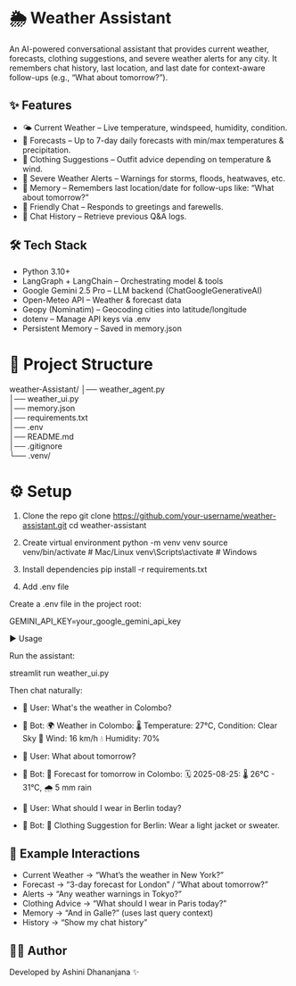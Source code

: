 # 🌦️ Weather Assistant

An AI-powered conversational assistant that provides current weather, forecasts, clothing suggestions, and severe weather alerts for any city.
It remembers chat history, last location, and last date for context-aware follow-ups (e.g., “What about tomorrow?”).

## ✨ Features

* 🌤️ Current Weather – Live temperature, windspeed, humidity, condition.
* 📅 Forecasts – Up to 7-day daily forecasts with min/max temperatures & precipitation.
* 👕 Clothing Suggestions – Outfit advice depending on temperature & wind.
* 🚨 Severe Weather Alerts – Warnings for storms, floods, heatwaves, etc.
* 🧠 Memory – Remembers last location/date for follow-ups like:
      “What about tomorrow?”
* 💬 Friendly Chat – Responds to greetings and farewells.
* 📝 Chat History – Retrieve previous Q&A logs.

## 🛠️ Tech Stack

* Python 3.10+
* LangGraph + LangChain – Orchestrating model & tools
* Google Gemini 2.5 Pro – LLM backend (ChatGoogleGenerativeAI)
* Open-Meteo API – Weather & forecast data
* Geopy (Nominatim) – Geocoding cities into latitude/longitude
* dotenv – Manage API keys via .env
* Persistent Memory – Saved in memory.json

# 📂 Project Structure
weather-Assistant/
│── weather_agent.py       
│── weather_ui.py         
│── memory.json           
│── requirements.txt      
│── .env                  
│── README.md             
│── .gitignore            
└── .venv/    

# ⚙️ Setup
1. Clone the repo
git clone https://github.com/your-username/weather-assistant.git
cd weather-assistant

2. Create virtual environment
python -m venv venv
source venv/bin/activate   # Mac/Linux
venv\Scripts\activate      # Windows

3. Install dependencies
pip install -r requirements.txt

4. Add .env file

Create a .env file in the project root:

GEMINI_API_KEY=your_google_gemini_api_key

▶️ Usage

Run the assistant:

streamlit run weather_ui.py


Then chat naturally:

* 👤 User: What's the weather in Colombo?
* 🤖 Bot: 🌍 Weather in Colombo:
        🌡️ Temperature: 27°C, Condition: Clear Sky
        💨 Wind: 16 km/h
        💧 Humidity: 70%

* 👤 User: What about tomorrow?
* 🤖 Bot: 📅 Forecast for tomorrow in Colombo:
        🗓️ 2025-08-25: 🌡️ 26°C - 31°C, 🌧️ 5 mm rain

* 👤 User: What should I wear in Berlin today?
* 🤖 Bot: 👕 Clothing Suggestion for Berlin:
        Wear a light jacket or sweater.

## 📖 Example Interactions

* Current Weather → “What’s the weather in New York?”
* Forecast → “3-day forecast for London” / “What about tomorrow?”
* Alerts → “Any weather warnings in Tokyo?”
* Clothing Advice → “What should I wear in Paris today?”
*  Memory → “And in Galle?” (uses last query context)
* History → “Show my chat history”

## 👨‍💻 Author

Developed by Ashini Dhananjana ✨
